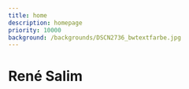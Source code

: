 ```yaml
---
title: home
description: homepage
priority: 10000
background: /backgrounds/DSCN2736_bwtextfarbe.jpg
---
```

# René Salim

